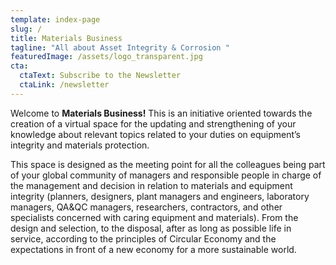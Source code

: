 ```yaml
---
template: index-page
slug: /
title: Materials Business
tagline: "All about Asset Integrity & Corrosion "
featuredImage: /assets/logo_transparent.jpg
cta:
  ctaText: Subscribe to the Newsletter
  ctaLink: /newsletter
---
```

Welcome to **Materials Business!** This is an initiative oriented towards the creation of a virtual space for the updating and strengthening of your knowledge about relevant topics related to your duties on equipment’s integrity and materials protection.

 This space is designed as the meeting point for all the colleagues being part of your global community of managers and responsible people in charge of the management and decision in relation to materials and equipment integrity (planners, designers, plant managers and engineers, laboratory managers, QA&QC managers, researchers, contractors, and other specialists concerned with caring equipment and materials). From the design and selection, to the disposal, after as long as possible life in service, according to the principles of Circular Economy and the expectations in front of a new economy for a more sustainable world.